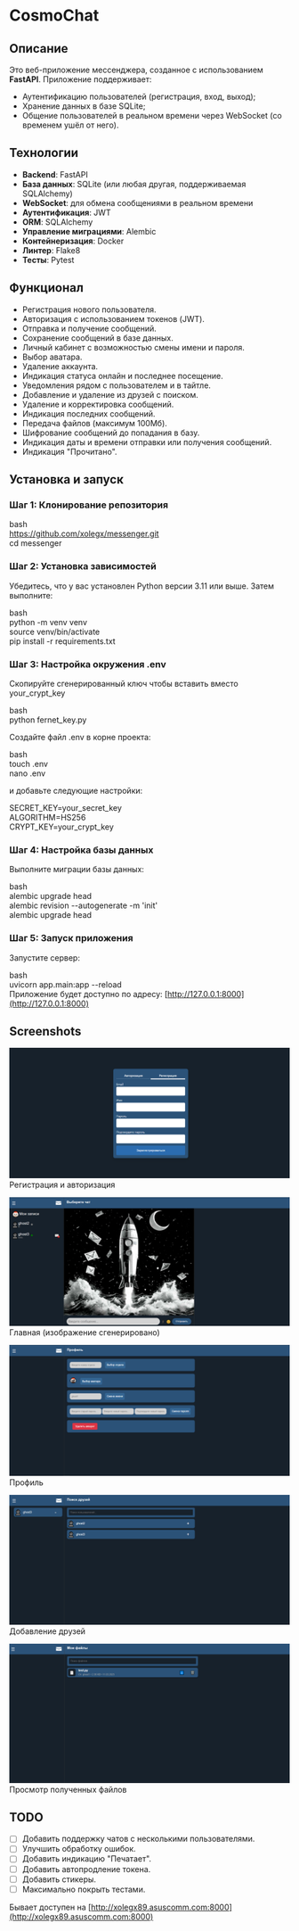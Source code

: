 # CosmoChat

## Описание

Это веб-приложение мессенджера, созданное с использованием **FastAPI**. Приложение поддерживает:
- Аутентификацию пользователей (регистрация, вход, выход);
- Хранение данных в базе SQLite;
- Общение пользователей в реальном времени через WebSocket (со временем ушёл от него).

## Технологии

- **Backend**: FastAPI
- **База данных**: SQLite (или любая другая, поддерживаемая SQLAlchemy)
- **WebSocket**: для обмена сообщениями в реальном времени
- **Аутентификация**: JWT 
- **ORM**: SQLAlchemy
- **Управление миграциями**: Alembic
- **Контейнеризация**: Docker
- **Линтер**: Flake8
- **Тесты**: Pytest

## Функционал

- Регистрация нового пользователя.
- Авторизация с использованием токенов (JWT).
- Отправка и получение сообщений.
- Сохранение сообщений в базе данных.
- Личный кабинет с возможностью смены имени и пароля.
- Выбор аватара.
- Удаление аккаунта.
- Индикация статуса онлайн и последнее посещение.
- Уведомления рядом с пользователем и в тайтле.
- Добавление и удаление из друзей с поиском.
- Удаление и корректировка сообщений.
- Индикация последних сообщений.
- Передача файлов (максимум 100Мб).
- Шифрование сообщений до попадания в базу.
- Индикация даты и времени отправки или получения сообщений.
- Индикация "Прочитано".

## Установка и запуск

### Шаг 1: Клонирование репозитория

bash\
https://github.com/xolegx/messenger.git \
cd messenger

### Шаг 2: Установка зависимостей

Убедитесь, что у вас установлен Python версии 3.11 или выше. Затем выполните:

bash\
python -m venv venv\
source venv/bin/activate\
pip install -r requirements.txt

### Шаг 3: Настройка окружения .env

Скопируйте сгенерированный ключ чтобы вставить вместо your_crypt_key

bash\
python fernet_key.py

Создайте файл .env в корне проекта:

bash\
touch .env\
nano .env

и добавьте следующие настройки:

SECRET_KEY=your_secret_key\
ALGORITHM=HS256\
CRYPT_KEY=your_crypt_key

### Шаг 4: Настройка базы данных

Выполните миграции базы данных:

bash\
alembic upgrade head\
alembic revision --autogenerate -m 'init'\
alembic upgrade head

### Шаг 5: Запуск приложения

Запустите сервер:

bash\
uvicorn app.main:app --reload\
Приложение будет доступно по адресу: [http://127.0.0.1:8000](http://127.0.0.1:8000)


## Screenshots
![img_3.png](img_3.png)
Регистрация и авторизация

![img_5.png](img_5.png)
Главная (изображение сгенерировано)

![img.png](img.png)
Профиль

![img_2.png](img_2.png)
Добавление друзей

![img_4.png](img_4.png)
Просмотр полученных файлов

## TODO

- [ ] Добавить поддержку чатов с несколькими пользователями.
- [ ] Улучшить обработку ошибок.
- [ ] Добавить индикацию "Печатает".
- [ ] Добавить автопродление токена.
- [ ] Добавить стикеры.
- [ ] Максимально покрыть тестами.

Бывает доступен на [http://xolegx89.asuscomm.com:8000](http://xolegx89.asuscomm.com:8000)
